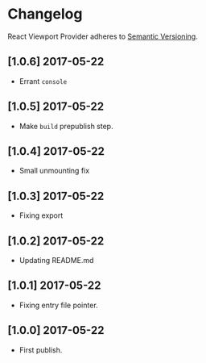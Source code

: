 # Changelog

React Viewport Provider adheres to [Semantic Versioning](http://semver.org/).

## [1.0.6] 2017-05-22

- Errant `console`

## [1.0.5] 2017-05-22

- Make `build` prepublish step.

## [1.0.4] 2017-05-22

- Small unmounting fix

## [1.0.3] 2017-05-22

- Fixing export

## [1.0.2] 2017-05-22

- Updating README.md

## [1.0.1] 2017-05-22

- Fixing entry file pointer.

## [1.0.0] 2017-05-22

- First publish.
